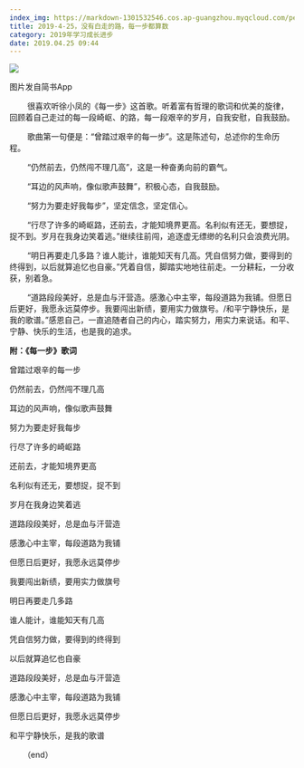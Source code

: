 ```yaml
---
index_img: https://markdown-1301532546.cos.ap-guangzhou.myqcloud.com/peipei_blog/20210921144748.jpeg
title: 2019-4-25，没有白走的路，每一步都算数
category: 2019年学习成长进步
date: 2019.04.25 09:44
---
```


![](https://markdown-1301532546.cos.ap-guangzhou.myqcloud.com/peipei_blog/20210921144748.jpeg)  

图片发自简书App

  

        很喜欢听徐小凤的《每一步》这首歌。听着富有哲理的歌词和优美的旋律，回顾着自己走过的每一段崎岖、的路，每一段艰辛的岁月，自我安慰，自我鼓励。  

        歌曲第一句便是：“曾踏过艰辛的每一步”。这是陈述句，总述你的生命历程。  

        “仍然前去，仍然闯不理几高”，这是一种奋勇向前的霸气。  

        “耳边的风声响，像似歌声鼓舞”，积极心态，自我鼓励。  

        “努力为要走好我每步”，坚定信念，坚定信心。  

        “行尽了许多的崎岖路，还前去，才能知境界更高。名利似有还无，要想捉，捉不到。岁月在我身边笑着逃。”继续往前闯，追逐虚无缥缈的名利只会浪费光阴。  

        “明日再要走几多路？谁人能计，谁能知天有几高。凭自信努力做，要得到的终得到，以后就算追忆也自豪。”凭着自信，脚踏实地地往前走。一分耕耘，一分收获，别着急。  

        “道路段段美好，总是血与汗营造。感激心中主宰，每段道路为我铺。但愿日后更好，我愿永远莫停步。我要闯出新绩，要用实力做旗号。/和平宁静快乐，是我的歌谱。”感恩自己，一直追随者自己的内心，踏实努力，用实力来说话。和平、宁静、快乐的生活，也是我的追求。  

**附：《每一步》歌词**  

曾踏过艰辛的每一步  

仍然前去，仍然闯不理几高  

耳边的风声响，像似歌声鼓舞  

努力为要走好我每步  

  

行尽了许多的崎岖路  

还前去，才能知境界更高

名利似有还无，要想捉，捉不到

岁月在我身边笑着逃  

  

道路段段美好，总是血与汗营造  

感激心中主宰，每段道路为我铺  

但愿日后更好，我愿永远莫停步  

我要闯出新绩，要用实力做旗号  

  

明日再要走几多路  

谁人能计，谁能知天有几高  

凭自信努力做，要得到的终得到  

以后就算追忆也自豪  

  

道路段段美好，总是血与汗营造  

感激心中主宰，每段道路为我铺  

但愿日后更好，我愿永远莫停步  

和平宁静快乐，是我的歌谱  

      （end）